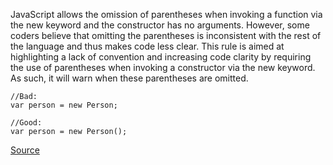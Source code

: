JavaScript allows the omission of parentheses when invoking a function via the new keyword and the constructor has no arguments. However, some coders believe that omitting the parentheses is inconsistent with the rest of the language and thus makes code less clear.
This rule is aimed at highlighting a lack of convention and increasing code clarity by requiring the use of parentheses when invoking a constructor via the new keyword. As such, it will warn when these parentheses are omitted.


```
//Bad:
var person = new Person;

//Good:
var person = new Person();

```

[Source](http://eslint.org/docs/rules/new-parens)
